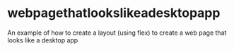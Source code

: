 # webpagethatlookslikeadesktopapp
An example of how to create a layout (using flex) to create a web page that looks like a desktop app
